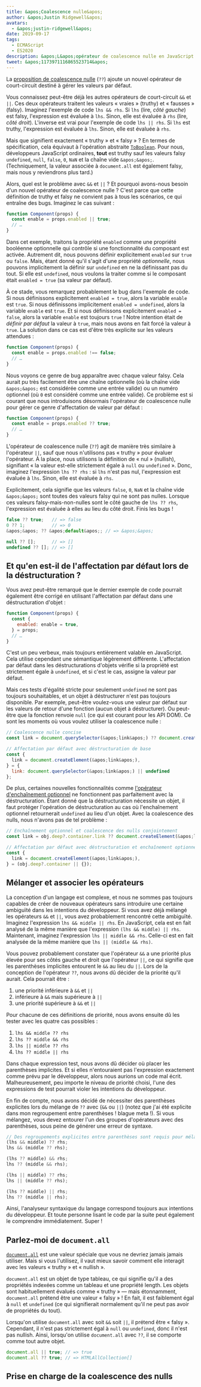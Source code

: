 ```yaml
---
title: &apos;Coalescence nulle&apos;
author: &apos;Justin Ridgewell&apos;
avatars:
  - &apos;justin-ridgewell&apos;
date: 2019-09-17
tags:
  - ECMAScript
  - ES2020
description: &apos;L&apos;opérateur de coalescence nulle en JavaScript permet des expressions par défaut plus sûres.&apos;
tweet: &apos;1173971116865523714&apos;
---
```

La [proposition de coalescence nulle](https://github.com/tc39/proposal-nullish-coalescing/) (`??`) ajoute un nouvel opérateur de court-circuit destiné à gérer les valeurs par défaut.

Vous connaissez peut-être déjà les autres opérateurs de court-circuit `&&` et `||`. Ces deux opérateurs traitent les valeurs « vraies » (truthy) et « fausses » (falsy). Imaginez l'exemple de code `lhs && rhs`. Si `lhs` (lire, _côté gauche_) est falsy, l'expression est évaluée à `lhs`. Sinon, elle est évaluée à `rhs` (lire, _côté droit_). L'inverse est vrai pour l'exemple de code `lhs || rhs`. Si `lhs` est truthy, l'expression est évaluée à `lhs`. Sinon, elle est évaluée à `rhs`.

<!--truncate-->
Mais que signifient exactement « truthy » et « falsy » ? En termes de spécification, cela équivaut à l'opération abstraite [`ToBoolean`](https://tc39.es/ecma262/#sec-toboolean). Pour nous, développeurs JavaScript ordinaires, **tout** est truthy sauf les valeurs falsy `undefined`, `null`, `false`, `0`, `NaN` et la chaîne vide `&apos;&apos;`. (Techniquement, la valeur associée à `document.all` est également falsy, mais nous y reviendrons plus tard.)

Alors, quel est le problème avec `&&` et `||` ? Et pourquoi avons-nous besoin d'un nouvel opérateur de coalescence nulle ? C'est parce que cette définition de truthy et falsy ne convient pas à tous les scénarios, ce qui entraîne des bugs. Imaginez le cas suivant :

```js
function Component(props) {
  const enable = props.enabled || true;
  // …
}
```

Dans cet exemple, traitons la propriété `enabled` comme une propriété booléenne optionnelle qui contrôle si une fonctionnalité du composant est activée. Autrement dit, nous pouvons définir explicitement `enabled` sur `true` ou `false`. Mais, étant donné qu'il s'agit d'une propriété _optionnelle_, nous pouvons implicitement la définir sur `undefined` en ne la définissant pas du tout. Si elle est `undefined`, nous voulons la traiter comme si le composant était `enabled = true` (sa valeur par défaut).

À ce stade, vous remarquez probablement le bug dans l'exemple de code. Si nous définissons explicitement `enabled = true`, alors la variable `enable` est `true`. Si nous définissons implicitement `enabled = undefined`, alors la variable `enable` est `true`. Et si nous définissons explicitement `enabled = false`, alors la variable `enable` est toujours `true` ! Notre intention était de _définir par défaut_ la valeur à `true`, mais nous avons en fait forcé la valeur à `true`. La solution dans ce cas est d'être très explicite sur les valeurs attendues :

```js
function Component(props) {
  const enable = props.enabled !== false;
  // …
}
```

Nous voyons ce genre de bug apparaître avec chaque valeur falsy. Cela aurait pu très facilement être une chaîne optionnelle (où la chaîne vide `&apos;&apos;` est considérée comme une entrée valide) ou un numéro optionnel (où `0` est considéré comme une entrée valide). Ce problème est si courant que nous introduisons désormais l'opérateur de coalescence nulle pour gérer ce genre d'affectation de valeur par défaut :

```js
function Component(props) {
  const enable = props.enabled ?? true;
  // …
}
```

L'opérateur de coalescence nulle (`??`) agit de manière très similaire à l'opérateur `||`, sauf que nous n'utilisons pas « truthy » pour évaluer l'opérateur. À la place, nous utilisons la définition de « nul » (nullish), signifiant « la valeur est-elle strictement égale à `null` ou `undefined` ». Donc, imaginez l'expression `lhs ?? rhs` : si `lhs` n'est pas nul, l'expression est évaluée à `lhs`. Sinon, elle est évaluée à `rhs`.

Explicitement, cela signifie que les valeurs `false`, `0`, `NaN` et la chaîne vide `&apos;&apos;` sont toutes des valeurs falsy qui ne sont pas nulles. Lorsque ces valeurs falsy-mais-non-nulles sont le côté gauche de `lhs ?? rhs`, l'expression est évaluée à elles au lieu du côté droit. Finis les bugs !

```js
false ?? true;   // => false
0 ?? 1;          // => 0
&apos;&apos; ?? &apos;default&apos;; // => &apos;&apos;

null ?? [];      // => []
undefined ?? []; // => []
```

## Et qu'en est-il de l'affectation par défaut lors de la déstructuration ?

Vous avez peut-être remarqué que le dernier exemple de code pourrait également être corrigé en utilisant l'affectation par défaut dans une déstructuration d'objet :

```js
function Component(props) {
  const {
    enabled: enable = true,
  } = props;
  // …
}
```

C'est un peu verbeux, mais toujours entièrement valable en JavaScript. Cela utilise cependant une sémantique légèrement différente. L'affectation par défaut dans les déstructurations d'objets vérifie si la propriété est strictement égale à `undefined`, et si c'est le cas, assigne la valeur par défaut.

Mais ces tests d'égalité stricte pour seulement `undefined` ne sont pas toujours souhaitables, et un objet à déstructurer n'est pas toujours disponible. Par exemple, peut-être voulez-vous une valeur par défaut sur les valeurs de retour d'une fonction (aucun objet à déstructurer). Ou peut-être que la fonction renvoie `null` (ce qui est courant pour les API DOM). Ce sont les moments où vous voulez utiliser la coalescence nulle :

```js
// Coalescence nulle concise
const link = document.querySelector(&apos;link&apos;) ?? document.createElement(&apos;link&apos;);

// Affectation par défaut avec déstructuration de base
const {
  link = document.createElement(&apos;link&apos;),
} = {
  link: document.querySelector(&apos;link&apos;) || undefined
};
```

De plus, certaines nouvelles fonctionnalités comme [l'opérateur d'enchaînement optionnel](/features/optional-chaining) ne fonctionnent pas parfaitement avec la déstructuration. Étant donné que la déstructuration nécessite un objet, il faut protéger l'opération de déstructuration au cas où l'enchaînement optionnel retournerait `undefined` au lieu d'un objet. Avec la coalescence des nulls, nous n'avons pas de tel problème :

```js
// Enchaînement optionnel et coalescence des nulls conjointement
const link = obj.deep?.container.link ?? document.createElement(&apos;link&apos;);

// Affectation par défaut avec déstructuration et enchaînement optionnel
const {
  link = document.createElement(&apos;link&apos;),
} = (obj.deep?.container || {});
```

## Mélanger et associer les opérateurs

La conception d'un langage est complexe, et nous ne sommes pas toujours capables de créer de nouveaux opérateurs sans introduire une certaine ambiguïté dans les intentions du développeur. Si vous avez déjà mélangé les opérateurs `&&` et `||`, vous avez probablement rencontré cette ambiguïté. Imaginez l'expression `lhs && middle || rhs`. En JavaScript, cela est en fait analysé de la même manière que l'expression `(lhs && middle) || rhs`. Maintenant, imaginez l'expression `lhs || middle && rhs`. Celle-ci est en fait analysée de la même manière que `lhs || (middle && rhs)`.

Vous pouvez probablement constater que l'opérateur `&&` a une priorité plus élevée pour ses côtés gauche et droit que l'opérateur `||`, ce qui signifie que les parenthèses implicites entourent le `&&` au lieu du `||`. Lors de la conception de l'opérateur `??`, nous avons dû décider de la priorité qu'il aurait. Cela pourrait être :

1. une priorité inférieure à `&&` et `||`
1. inférieure à `&&` mais supérieure à `||`
1. une priorité supérieure à `&&` et `||`

Pour chacune de ces définitions de priorité, nous avons ensuite dû les tester avec les quatre cas possibles :

1. `lhs && middle ?? rhs`
1. `lhs ?? middle && rhs`
1. `lhs || middle ?? rhs`
1. `lhs ?? middle || rhs`

Dans chaque expression test, nous avons dû décider où placer les parenthèses implicites. Et si elles n'entouraient pas l'expression exactement comme prévu par le développeur, alors nous aurions un code mal écrit. Malheureusement, peu importe le niveau de priorité choisi, l'une des expressions de test pourrait violer les intentions du développeur.

En fin de compte, nous avons décidé de nécessiter des parenthèses explicites lors du mélange de `??` avec (`&&` ou `||`) (notez que j'ai été explicite dans mon regroupement entre parenthèses ! blague meta !). Si vous mélangez, vous devez entourer l'un des groupes d'opérateurs avec des parenthèses, sous peine de générer une erreur de syntaxe.

```js
// Des regroupements explicites entre parenthèses sont requis pour mélanger
(lhs && middle) ?? rhs;
lhs && (middle ?? rhs);

(lhs ?? middle) && rhs;
lhs ?? (middle && rhs);

(lhs || middle) ?? rhs;
lhs || (middle ?? rhs);

(lhs ?? middle) || rhs;
lhs ?? (middle || rhs);
```

Ainsi, l'analyseur syntaxique du langage correspond toujours aux intentions du développeur. Et toute personne lisant le code par la suite peut également le comprendre immédiatement. Super !

## Parlez-moi de `document.all`

[`document.all`](https://developer.mozilla.org/en-US/docs/Web/API/Document/all) est une valeur spéciale que vous ne devriez jamais jamais utiliser. Mais si vous l'utilisez, il vaut mieux savoir comment elle interagit avec les valeurs « truthy » et « nullish ».

`document.all` est un objet de type tableau, ce qui signifie qu'il a des propriétés indexées comme un tableau et une propriété length. Les objets sont habituellement évalués comme « truthy » — mais étonnamment, `document.all` prétend être une valeur « falsy » ! En fait, il est faiblement égal à `null` et `undefined` (ce qui signifierait normalement qu'il ne peut pas avoir de propriétés du tout).

Lorsqu'on utilise `document.all` avec soit `&&` soit `||`, il prétend être « falsy ». Cependant, il n'est pas strictement égal à `null` ou `undefined`, donc il n'est pas nullish. Ainsi, lorsqu'on utilise `document.all` avec `??`, il se comporte comme tout autre objet.

```js
document.all || true; // => true
document.all ?? true; // => HTMLAllCollection[]
```

## Prise en charge de la coalescence des nulls

<feature-support chrome="80 https://bugs.chromium.org/p/v8/issues/detail?id=9547"
                 firefox="72 https://bugzilla.mozilla.org/show_bug.cgi?id=1566141"
                 safari="13.1 https://webkit.org/blog/10247/new-webkit-features-in-safari-13-1/"
                 nodejs="14 https://medium.com/@nodejs/node-js-version-14-available-now-8170d384567e"
                 babel="yes https://babeljs.io/docs/en/babel-plugin-proposal-nullish-coalescing-operator"></feature-support>
